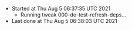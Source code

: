   - Started at Thu Aug  5 06:37:35 UTC 2021
    - Running tweak 000-do-test-refresh-deps...
  - Last done at Thu Aug  5 06:38:03 UTC 2021
